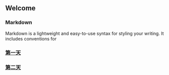 ## Welcome



### Markdown

Markdown is a lightweight and easy-to-use syntax for styling your writing. It includes conventions for

### [第一天](https://www.hanx.fun/HTML/day1.html)

### [第二天](https://www.hanx.fun/HTML/day2.html)

